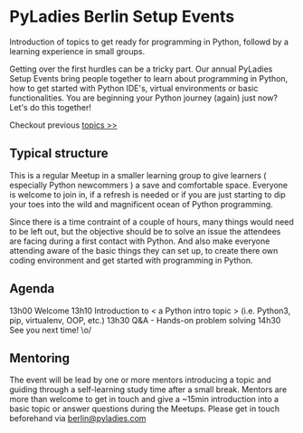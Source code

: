 # PyLadies Berlin Setup Events
Introduction of topics to get ready for programming in Python, followd by a learning experience in small groups.

Getting over the first hurdles can be a tricky part. Our annual PyLadies Setup Events bring people together to learn about programming in Python, how to get started with Python IDE's, virtual environments or basic functionalities. You are beginning your Python journey (again) just now? Let's do this together!

Checkout previous [topics >>](https://github.com/PyLadiesBerlin/setup-events/tree/main/topics)

## Typical structure 
This is a regular Meetup in a smaller learning group to give learners ( especially Python newcommers ) a save and comfortable space. Everyone is welcome to join in, if a refresh is needed or if you are just starting to dip your toes into the wild and magnificent ocean of Python programming.

Since there is a time contraint of a couple of hours, many things would need to be left out, but the objective should be to solve an issue the attendees are facing during a first contact with Python. And also make everyone attending aware of the basic things they can set up, to create there own coding environment and get started with programming in Python.

## Agenda
13h00 Welcome
13h10 Introduction to < a Python intro topic > (i.e. Python3, pip, virtualenv, OOP, etc.)
13h30 Q&A - Hands-on problem solving
14h30 See you next time! \o/


## Mentoring
The event will be lead by one or more mentors introducing a topic and guiding through a self-learning study time after a small break.
Mentors are more than welcome to get in touch and give a ~15min introduction into a basic topic or answer questions during the Meetups.
Please get in touch beforehand via berlin@pyladies.com
